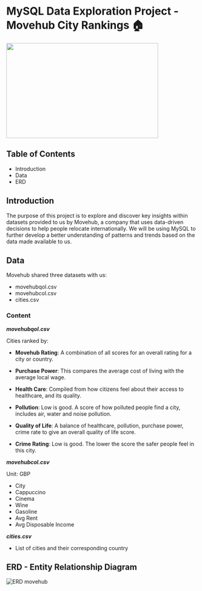 # MySQL Data Exploration Project - Movehub City Rankings :house:

<img src= "https://cdn.dribbble.com/users/1591951/screenshots/4168633/cv_still_2x.gif?compress=1&resize=400x300&vertical=center" width="400" height="250"/>



## Table of Contents
 - Introduction
 - Data
 - ERD



## Introduction

The purpose of this project is to explore and discover key insights within datasets provided to us by Movehub, a company that uses data-driven decisions to help people relocate internationally. We will be using MySQL to further develop a better understanding of patterns and trends based on the data made available to us.



## Data

Movehub shared three datasets with us:

 - movehubqol.csv
 - movehubcol.csv
 - cities.csv


### Content
***movehubqol.csv***

Cities ranked by:

 - **Movehub Rating**: A combination of all scores for an overall rating for a city or country.

 - **Purchase Power**: This compares the average cost of living with the average local wage.

 - **Health Care**: Compiled from how citizens feel about their access to healthcare, and its quality.

 - **Pollution**: Low is good. A score of how polluted people find a city, includes air, water and noise pollution.

 - **Quality of Life**: A balance of healthcare, pollution, purchase power, crime rate to give an overall quality of life score.

 - **Crime Rating**: Low is good. The lower the score the safer people feel in this city.

***movehubcol.csv***

Unit: GBP

 - City
 - Cappuccino
 - Cinema
 - Wine
 - Gasoline
 - Avg Rent
 - Avg Disposable Income

***cities.csv***
 - List of cities and their corresponding country



## ERD - Entity Relationship Diagram


![ERD movehub](https://github.com/julesjuliano0721/1stSQLProject/assets/136859698/26c78191-a720-4378-aa1b-f9c98e7ae9c1)

